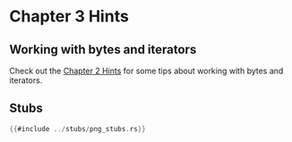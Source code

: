 # Chapter 3 Hints


## Working with bytes and iterators

Check out the [Chapter 2 Hints](./chapter_2_hints.md) for some tips about working with bytes and iterators.


## Stubs

```rust
{{#include ../stubs/png_stubs.rs}}
```

